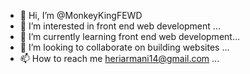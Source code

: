 - 👋 Hi, I’m @MonkeyKingFEWD
- 👀 I’m interested in front end web development ...
- 🌱 I’m currently learning front end web development...
- 💞️ I’m looking to collaborate on building websites  ...
- 📫 How to reach me heriarmani14@gmail.com ...

<!---
MonkeyKingFEWD/MonkeyKingFEWD is a ✨ special ✨ repository because its `README.md` (this file) appears on your GitHub profile.
You can click the Preview link to take a look at your changes.
--->
